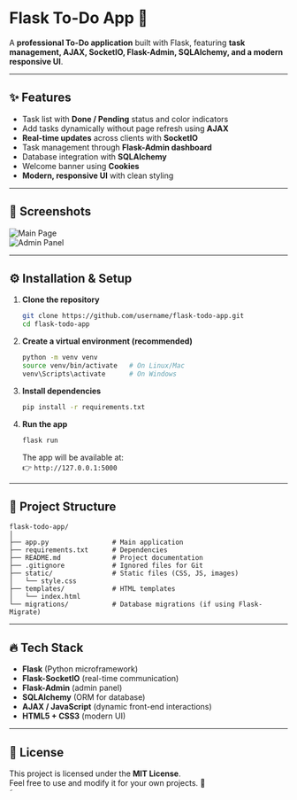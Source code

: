 # Flask To-Do App 📝

A **professional To-Do application** built with Flask, featuring **task management, AJAX, SocketIO, Flask-Admin, SQLAlchemy, and a modern responsive UI**.  

---

## ✨ Features

- Task list with **Done / Pending** status and color indicators  
- Add tasks dynamically without page refresh using **AJAX**  
- **Real-time updates** across clients with **SocketIO**  
- Task management through **Flask-Admin dashboard**  
- Database integration with **SQLAlchemy**  
- Welcome banner using **Cookies**  
- **Modern, responsive UI** with clean styling  

---

## 🎨 Screenshots

![Main Page](./static/screenshot.png)  
![Admin Panel](./static/admin-screenshot.png)  

---

## ⚙️ Installation & Setup

1. **Clone the repository**
   ```bash
   git clone https://github.com/username/flask-todo-app.git
   cd flask-todo-app
   ```

2. **Create a virtual environment (recommended)**
   ```bash
   python -m venv venv
   source venv/bin/activate   # On Linux/Mac
   venv\Scripts\activate      # On Windows
   ```

3. **Install dependencies**
   ```bash
   pip install -r requirements.txt
   ```

4. **Run the app**
   ```bash
   flask run
   ```
   The app will be available at:  
   👉 `http://127.0.0.1:5000`

---

## 📂 Project Structure

```
flask-todo-app/
│
├── app.py                # Main application
├── requirements.txt      # Dependencies
├── README.md             # Project documentation
├── .gitignore            # Ignored files for Git
├── static/               # Static files (CSS, JS, images)
│   └── style.css
├── templates/            # HTML templates
│   └── index.html
└── migrations/           # Database migrations (if using Flask-Migrate)
```

---

## 🔥 Tech Stack

- **Flask** (Python microframework)  
- **Flask-SocketIO** (real-time communication)  
- **Flask-Admin** (admin panel)  
- **SQLAlchemy** (ORM for database)  
- **AJAX / JavaScript** (dynamic front-end interactions)  
- **HTML5 + CSS3** (modern UI)  

---

## 📜 License

This project is licensed under the **MIT License**.  
Feel free to use and modify it for your own projects. 🚀  
َ